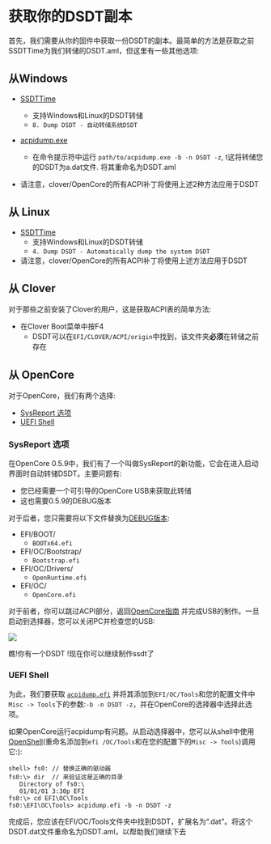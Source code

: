 # 获取你的DSDT副本

首先，我们需要从你的固件中获取一份DSDT的副本。最简单的方法是获取之前SSDTTime为我们转储的DSDT.aml，但这里有一些其他选项:

## 从Windows

* [SSDTTime](https://github.com/corpnewt/SSDTTime)
  * 支持Windows和Linux的DSDT转储
  * `8. Dump DSDT - 自动转储系统DSDT`
* [acpidump.exe](https://acpica.org/downloads/binary-tools)
  * 在命令提示符中运行 `path/to/acpidump.exe -b -n DSDT -z`, t这将转储您的DSDT为a.dat文件. 将其重命名为DSDT.aml
  
* 请注意，clover/OpenCore的所有ACPI补丁将使用上述2种方法应用于DSDT
  
## 从 Linux

* [SSDTTime](https://github.com/corpnewt/SSDTTime)
  * 支持Windows和Linux的DSDT转储
  * `4. Dump DSDT - Automatically dump the system DSDT`
* 请注意，clover/OpenCore的所有ACPI补丁将使用上述方法应用于DSDT

## 从 Clover

对于那些之前安装了Clover的用户，这是获取ACPI表的简单方法:

* 在Clover Boot菜单中按F4
  * DSDT可以在`EFI/CLOVER/ACPI/origin`中找到，该文件夹**必须**在转储之前存在

## 从 OpenCore

对于OpenCore，我们有两个选择:

* [SysReport 选项](#sysreport-选项)
* [UEFI Shell](#uefi-shell)

### SysReport 选项

在OpenCore 0.5.9中，我们有了一个叫做SysReport的新功能，它会在进入启动界面时自动转储DSDT。主要问题有:

* 您已经需要一个可引导的OpenCore USB来获取此转储
* 这也需要0.5.9的DEBUG版本

对于后者，您只需要将以下文件替换为[DEBUG版本](https://github.com/acidanthera/OpenCorePkg/releases):

* EFI/BOOT/
  * `BOOTx64.efi`
* EFI/OC/Bootstrap/
  * `Bootstrap.efi`
* EFI/OC/Drivers/
  * `OpenRuntime.efi`
* EFI/OC/
  * `OpenCore.efi`

对于前者，你可以跳过ACPI部分，返回[OpenCore指南](https://sumingyd.github.io/OpenCore-Install-Guide/) 并完成USB的制作。一旦启动到选择器，您可以关闭PC并检查您的USB:

![](../images/Manual/dump-md/sysreport.png)

瞧!你有一个DSDT !现在你可以继续制作ssdt了

### UEFI Shell

为此，我们要获取 [`acpidump.efi`](https://github.com/dortania/OpenCore-Install-Guide/tree/master/extra-files/acpidump.efi.zip) 并将其添加到`EFI/OC/Tools`和您的配置文件中`Misc -> Tools`下的参数:`-b -n DSDT -z`，并在OpenCore的选择器中选择此选项。

如果OpenCore运行acpidump有问题。从启动选择器中，您可以从shell中使用[OpenShell](https://github.com/acidanthera/OpenCorePkg/releases)(重命名添加到`efi /OC/Tools`和在您的配置下的`Misc -> Tools`)调用它:):

```
shell> fs0: // 替换正确的驱动器
fs0:\> dir  // 来验证这是正确的目录
   Directory of fs0:\
   01/01/01 3:30p EFI
fs0:\> cd EFI\OC\Tools
fs0:\EFI\OC\Tools> acpidump.efi -b -n DSDT -z  
 ```

 完成后，您应该在EFI/OC/Tools文件夹中找到DSDT，扩展名为“.dat”。将这个DSDT.dat文件重命名为DSDT.aml，以帮助我们继续下去
